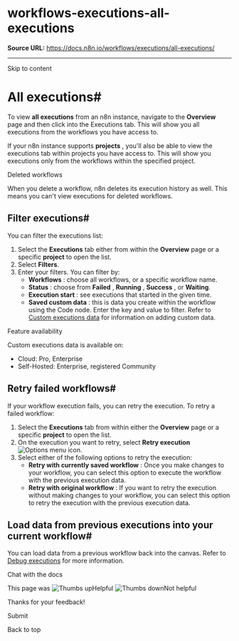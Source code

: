 # workflows-executions-all-executions

**Source URL:** https://docs.n8n.io/workflows/executions/all-executions/

---

Skip to content 

[ ](https://github.com/n8n-io/n8n-docs/edit/main/docs/workflows/executions/all-executions.md "Edit this page")

# All executions#

To view **all executions** from an n8n instance, navigate to the **Overview** page and then click into the Executions tab. This will show you all executions from the workflows you have access to.

If your n8n instance supports **projects** , you'll also be able to view the executions tab within projects you have access to. This will show you executions only from the workflows within the specified project.

Deleted workflows

When you delete a workflow, n8n deletes its execution history as well. This means you can't view executions for deleted workflows.

## Filter executions#

You can filter the executions list:

  1. Select the **Executions** tab either from within the **Overview** page or a specific **project** to open the list.
  2. Select **Filters**.
  3. Enter your filters. You can filter by:
     * **Workflows** : choose all workflows, or a specific workflow name.
     * **Status** : choose from **Failed** , **Running** , **Success** , or **Waiting**.
     * **Execution start** : see executions that started in the given time.
     * **Saved custom data** : this is data you create within the workflow using the Code node. Enter the key and value to filter. Refer to [Custom executions data](../custom-executions-data/) for information on adding custom data.



Feature availability

Custom executions data is available on:

  * Cloud: Pro, Enterprise
  * Self-Hosted: Enterprise, registered Community



## Retry failed workflows#

If your workflow execution fails, you can retry the execution. To retry a failed workflow:

  1. Select the **Executions** tab from within either the **Overview** page or a specific **project** to open the list. 
  2. On the execution you want to retry, select **Retry execution** ![Options menu icon](../../../_images/common-icons/three-dot-options-menu.png).
  3. Select either of the following options to retry the execution:
     * **Retry with currently saved workflow** : Once you make changes to your workflow, you can select this option to execute the workflow with the previous execution data.
     * **Retry with original workflow** : If you want to retry the execution without making changes to your workflow, you can select this option to retry the execution with the previous execution data.



## Load data from previous executions into your current workflow#

You can load data from a previous workflow back into the canvas. Refer to [Debug executions](../debug/) for more information.

Chat with the docs

This page was ![Thumbs up](/_images/assets/thumb_up.png)Helpful  ![Thumbs down](/_images/assets/thumb_down.png)Not helpful 

Thanks for your feedback! 

Submit 

Back to top